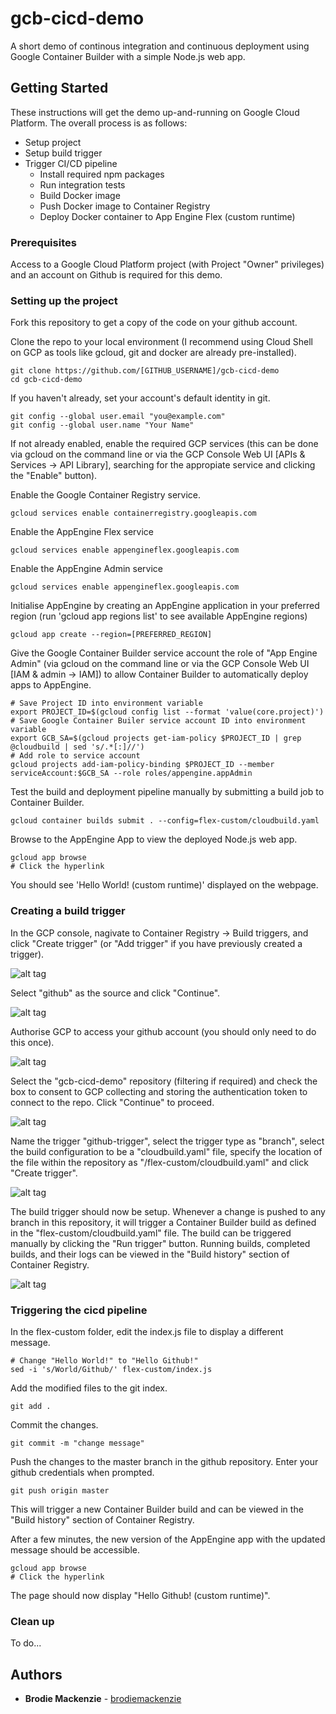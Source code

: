 # gcb-cicd-demo

A short demo of continous integration and continuous deployment using Google Container Builder with a simple Node.js web app. 

## Getting Started

These instructions will get the demo up-and-running on Google Cloud Platform. The overall process is as follows:
* Setup project
* Setup build trigger
* Trigger CI/CD pipeline
	* Install required npm packages
	* Run integration tests
	* Build Docker image
	* Push Docker image to Container Registry
	* Deploy Docker container to App Engine Flex (custom runtime)  

### Prerequisites

Access to a Google Cloud Platform project (with Project "Owner" privileges) and an account on Github is required for this demo. 

### Setting up the project

Fork this repository to get a copy of the code on your github account.

Clone the repo to your local environment (I recommend using Cloud Shell on GCP as tools like gcloud, git and docker are already pre-installed).
```
git clone https://github.com/[GITHUB_USERNAME]/gcb-cicd-demo
cd gcb-cicd-demo
```
If you haven't already, set your account's default identity in git.  
```
git config --global user.email "you@example.com"
git config --global user.name "Your Name"
```
If not already enabled, enable the required GCP services (this can be done via gcloud on the command line or via the GCP Console Web UI [APIs & Services -> API Library], searching for the appropiate service and clicking the "Enable" button).

Enable the Google Container Registry service.
```
gcloud services enable containerregistry.googleapis.com
```
Enable the AppEngine Flex service
```
gcloud services enable appengineflex.googleapis.com
```
Enable the AppEngine Admin service
```
gcloud services enable appengineflex.googleapis.com
```
Initialise AppEngine by creating an AppEngine application in your preferred region (run 'gcloud app regions list' to see available AppEngine regions)
```
gcloud app create --region=[PREFERRED_REGION]
```
Give the Google Container Builder service account the role of "App Engine Admin" (via gcloud on the command line or via the GCP Console Web UI [IAM & admin -> IAM]) to allow Container Builder to automatically deploy apps to AppEngine.
```
# Save Project ID into environment variable
export PROJECT_ID=$(gcloud config list --format 'value(core.project)')
# Save Google Container Builer service account ID into environment variable
export GCB_SA=$(gcloud projects get-iam-policy $PROJECT_ID | grep @cloudbuild | sed 's/.*[:]//')
# Add role to service account
gcloud projects add-iam-policy-binding $PROJECT_ID --member serviceAccount:$GCB_SA --role roles/appengine.appAdmin
```  
Test the build and deployment pipeline manually by submitting a build job to Container Builder.
```
gcloud container builds submit . --config=flex-custom/cloudbuild.yaml
```
Browse to the AppEngine App to view the deployed Node.js web app.
```
gcloud app browse
# Click the hyperlink
```
You should see 'Hello World! (custom runtime)' displayed on the webpage.

### Creating a build trigger

In the GCP console, nagivate to Container Registry -> Build triggers, and click "Create trigger" (or "Add trigger" if you have previously created a trigger).

![alt tag](https://00e9e64baccb8fef77f1faa7a5231429d0aa752bcfe653f1bf-apidata.googleusercontent.com/download/storage/v1/b/bm-github-images/o/gcb-cicd-demo%2Fimages%2FScreenshot%202018-04-06%20at%202.31.21%20PM.png?qk=AD5uMEvGQeaCx77uI_tOr8HHxP2anZpFJrV6rkoadkyC9-E6yMzfC0WxtX2VP0FJldyQR5SokPJL86V8O9WiAXI3VA3FSO7d2586awgjgy7-8KEWMjFpmM4I-Y8M-zapQfwRobq5CcJS3mv8Gufv-bt6jGJERrPiKonLSEP-qh83XgYRXUD9YejBPyn8O7tz2i-bjNhP_WScIcAFMQ1e_v15faaBk3DKJfDwHB0hoKV5fN_IePTScyr83_pW2KZ2uguPgPcQW1fO3Js1od-9QRU2e_S5NDjJU5O4rteCsECn0uIZGvph_7suCHS4mw2pxiKTsQmEibdWzNUnXX5yJcvEiQ0UxwWWxlzK4UI6k_k6MH3WyCak34Y6M-pE65q2ITbaxdCs2p_SkZRsl8qdpBrwR-kj_NGtM_DAgzY8fkonIJeZe6pStCsm6CUBLhKPjETOE95cF28QjAbdmhXsuV5KCWQfoLwXieD6ih6sThTLh2MkbemrnehBuQaqn5XQayuUO6sDzs3Jf8glA1pr06luL7609PWSxNHzNp9ASrNkhCG_A6XoLUa0d840A6iPwkUjIlt5RCCpxT6FZIk89gpUzZOHVe9fMI8KeOmDN_C0LRI5qiDs6tCgr0KMeWkQHtaF1LD49beQf5kdVATeNlg_dYpNBQeGVy7woG8mwedlfbSpgzNwGuDX5SRxrQNjIv50-iSeJmv1kHHxXvQCUJQBZwoKNCRLAS9t7AXHvwQ4d3XvXhy05EIQkJLsXgXdmwVH9ew8tJ98ATkAeRTJMLbH1lcTybKFYJtA03AiBeIPPO59ioGTt1lgzlekqFH0_uTdLd3JMblR)

Select "github" as the source and click "Continue".

![alt tag](https://00e9e64bacc7ad6fb47e36c115a3ec10b15493baa652817bb7-apidata.googleusercontent.com/download/storage/v1/b/bm-github-images/o/gcb-cicd-demo%2Fimages%2FScreenshot%202018-04-06%20at%202.32.15%20PM.png?qk=AD5uMEuiGn08n88YBxMIL2CNw1Mo_jEX4x6EGbe-9zEy87NLsiCT6eaY-3RIsZ-1cWrZuNYQoi1TNNvK1_UbF4SG351WIZjVeRo_hvCM3yVG-Y6K7Ngilh2XovFqrbPI4o7oWcPppRGws0VuPEqwZuECbuC-ziBMB5PQRF6wV-CcFQI8qjNpw4uu752J0QMCBSDXCEMM_Gsw7lrbKg7MyAgX_KUyLEk6mPrlnPJtdqDkMscAkicRr6Ii7NmDLP2kQcBgnm_x4fLM49xbZrHglojIajxG4F9VPhnO2zZ8f6Q64IlcrvtlrsR_TczbBtFouyvvtU-VRXzB1tMwm5qlarwhPwQoUDFaERJB-8bNgIwpcHfw_Xcrku9NiUItypTwyW4WlRdL5bQovmzA3Ybq31zLnU4zt9FHPNf02Vz0MsPeFS1uZ-9AYWvceLiKrAAPqzAQsQXaF6quIqgfIe1O5QxNqeQPVI_ETrgU-Pw7ciBnAnla9n5T6c5Qzn4BGjpILe0ogVnN_zbPIhvMp9HrdsaMPHccakaWeMXlc4kN3R7eHNzQQIJ_NFncGmiAM2IDAjvVh65eG-2H9YRnPY_eoCb4lOJzoHChEggV0LwQsZSTrwhH0jLAUV2LuE0Jz15gu0y6-4WU1Pqk09e0rPV_kUI3gDuG60itMB3p2gk80OBQg41JIGQHQQySFMbzq8cOB8mBykS7eYXldnY-tI_yy2Gpxxp_Y5PL7o_59kP1Ev5cwqhCSSmY8DxPXUcalPV1amnclzBMOVcP07Uq46pNfMHl4sB3xGqpx0Bhgixft6Qze6cksFwFXvUW9xse7XURIuDekjwk76ke)

Authorise GCP to access your github account (you should only need to do this once).

![alt tag](https://00e9e64bacbdc459137b8f6551c1ccc75b61270130211a01e2-apidata.googleusercontent.com/download/storage/v1/b/bm-github-images/o/gcb-cicd-demo%2Fimages%2FScreenshot%202018-04-06%20at%202.32.41%20PM.png?qk=AD5uMEvSj3TzaBI3R7O63Ne2ktyq-lwmJfkzc4gYRmbfEdoubzgUT1vJrLasjWVn0mbs5q07kVAfkcSsXdOYRZQe8d90iUNIeSHvP5VhMmwlyN2AKOY8qPCUPBH457THBbC6LV9pSmsNaXqESRyS9K-T3x7RkUpRY_gnX3xZyHTX_rpk2HtBHJjLMbjagQsDk3ZJ06IEjtG1UMN-pYp0FcVPjqUoZLRf0jtiurPMf-Sv4cjeEpfWtqp_MH29AVujTRpU7sY8eYlVXGptvJB_f-RvPAavise0xVfvM6FN26kawH9rzqa2sp-Xtjkej-QuKekA4ykNymC0E3lDKB22oPDrs5JLoxu_auTc1r_wU4-BAGjGLJCQONIDW2QfBnDiQHuTODYMWPCeXlRi8Tqh1snY0uYJqgFvLTvbcBR3uz_ZUSQYALEoY2DtoAPsI5abB-EvgD1QOjkkfbmtJsTxmeFUDzix9lvjb7Xw8iP4Ez2ZPOx899V4Ppke5zYWLkz1KWNpqFDPo_uos938uqq7seZ9iuB6ye22CFtAp0fqT1-aH9QO5v-haonBlySm7Wpk3IGyq6CzwFDXsuOFd3KLlRDDVKYyraHdXyXy-CQZGlZx6tZfTBdUVe2QdE-T4RlodOGRPQFaFjcdwUs17QdSFEIaRF04Xe4J6vWVGQQD0WZiKfp3rbvrM6SfzMXT2ZSKYw83evpQ16VWB_-SOBQvyHzRlf_bNrs5GWR2wSwmAXoKd8HvLC7TVuD2I8H6lmj_JbFy4dagg5Q_De0C7DmLtfwV0K_GfH5BC-Zf_bRhhxPrJGTiwpIg110BeNiFSbxe-2YjOL5ha38U)

Select the "gcb-cicd-demo" repository (filtering if required) and check the box to consent to GCP collecting and storing the authentication token to connect to the repo. Click "Continue" to proceed.

![alt tag](https://00e9e64bac9be839600eb7611816fcb4e8d472da9c698ad1de-apidata.googleusercontent.com/download/storage/v1/b/bm-github-images/o/gcb-cicd-demo%2Fimages%2FScreenshot%202018-04-06%20at%203.15.45%20PM.png?qk=AD5uMEshIh6-u54JSc9Jwv_aPi-ceHWwqMqx8KDcJT7H8qXdZaOpkJeJJV9S2hP4ckm87z4RX134MOZMrSiDP8SFKN5IvqtjOJvi9DUF85o9-GQzfjhJdC6IQUFpU4d9Bxgw0tC02R1TWSeP8ty0pnggVvGFKkbL1LxN1fl9WbxOqmP7IAHq1Y5fXJDFeM7MBXeje0zcJiHNR0x6-P_bdWUm1DzD22P-y3fmIx9-7t2Jdyr2k8yHYWNxaOx7L3_bG3bT1TPI7uTHPobFRiHsJvBqOtsbEHnIHQ1AHb_NUUw2iH3QNHDFSn-Ayy4FDi3uGNllYeAQPWUr0NfUx2YnH0ZcpR4EttAZGeFyoCABqTYc4pgLHw3pjaxd3HsHplb2LxSSe_NGyOGUf0HMazC7R_v9EWG2iy8HmAXc8A8EfsTIVL1SfB55nIstiMG6vltpoqImsz8KP0Az0oq5BGi86m5IlS8WNmFD1BsQywbk6_D1CQiWqLM0Rj3u1QzQjlcS_y3R4VRX8LnHTAiQ1KwiUBc7Xo1jQZG--QWrqwCix-JBOMIAs_rakoS8_FY9Q5gmClNye1gS73rXaMZtBpaTkm2HmxaLpGbWAT3nVPoDn49HhtYYLruJaDgJ1jIHJZwnSIElGqXvyS4z_BIIvyacQwV3zpQaKoAAAw-l6Gz1TpZZRiO2Elh_DxgYi9NxnOqkldlXb8XnflTSuHjDaTslXE38tmCjkY04dOk4au-Yv7oIl1okFETYLlhY98o1PYi5AtX6qCQgTjw5NlG2IqZISexTyPruAjP7DI_m8T9FMLbExlSZqE4PxLIu2itPgsnhViPWw-qRyuyx)

Name the trigger "github-trigger", select the trigger type as "branch", select the build configuration to be a "cloudbuild.yaml" file, specify the location of the file within the repository as "/flex-custom/cloudbuild.yaml" and click "Create trigger".

![alt tag](https://00e9e64bac682dfef1aca521b919df3a24dbd042f3ef683835-apidata.googleusercontent.com/download/storage/v1/b/bm-github-images/o/gcb-cicd-demo%2Fimages%2FScreenshot%202018-04-06%20at%202.35.48%20PM.png?qk=AD5uMEuNc2qW9ZBW2xeAqb2asLiHXWLqbRKX5GT48WXlleNyV9t1MzfQhkZpLkjjC7pf9JXVrwaOcXAvKeWnWmsKlxBmLrrjCzG0C5xhTF3ZTzGosQFPO0Svs7WoNnJrw6LB1LQYAJtGu9_PNJO8IE5xMjCu31vTzQSbIgf8LbljnO7H68zWoD9zfVQc-N82kz0eA3eAVR-gaIYiqGCOjVSTDjkbd7p7rvV1omkf-OBah1_MK6PcB3lHIkXuuJ3vxoOPXUnahHUr0YS9qh7btV4h2FK2G1z3u4g_9cHJ9QwOPNAhnPQseE3s8J445XcSMWHmBVKUDbyI8vqLRxpdCju7m8VsxZdTAyGQ-m88-04ayF17lcA6kbnaiK7zndo-t-DvpWMZdyNPwpy7IlLiR_aF25NpKkbCOLMzQro5a2hbrsWgRQxHEyDrRX550GAQ0ZQrUTu2kD08-ToDj_FnTdOFt0vlhD4ivYQYxMqbQPHrtFY-BdXW9RWLKEPxmozK6JBm93YGOnwLnDlnR64H_itYaWX8x26prJWipMKyWuWoNDmsJ02KeJPqHyyfnPfEhMT9BsCWjaLw7ecyAS9MX0xJ1zL2L1xlDaLP206bcr57G_kMNLXg21Lhp9SD70Y3uQ04ky7G-Stp7qsmKkSrO-4iqw6YQAB4JPhbPj9UszuK21luQMlsAh79Cy3857981I_3OIydRYlecZyWC5T9JBTM7t9BNMrF6YVmsUPZ-HPm7F_fNGkcZNrLTeppYNci5ce6XTBWSQpvv28u1SwL1U5cpXJbv6is3LMX33IVDhvquQPqIUlFAWGKDoaf_tTrtLzrs3_Otsdu)

The build trigger should now be setup. Whenever a change is pushed to any branch in this repository, it will trigger a Container Builder build as defined in the "flex-custom/cloudbuild.yaml" file. The build can be triggered manually by clicking the "Run trigger" button. Running builds, completed builds, and their logs can be viewed in the "Build history" section of Container Registry.

![alt tag](https://00e9e64bacae5731144e84edfb6cca0cce1413287886d229cd-apidata.googleusercontent.com/download/storage/v1/b/bm-github-images/o/gcb-cicd-demo%2Fimages%2FScreenshot%202018-04-06%20at%202.36.18%20PM.png?qk=AD5uMEusCtKGW2KICMUauua4AECLVXbpAfdAS0q86beHlDiB6EEFhUA3A5bWO7waNdaG3csgtqJHXpoXKctdp5VnXoX1-kBQTIQ8LyJ_btaYZQmxZAcigjSef1xY0i13MHsjX4ZtrVIT1ZlYnk4t51gilg-_b_-KQj8ybJu89f3ZB18e-_TsE0O7z26nbbnC2zagWFyj-53VRbuTzFIRKNa64ASAOLiXTtHPtpOlgKvzmdQW3J271MLiBGIqwvWWzC4SytLX_iEb7-QlgmS0z8puNLjAjKoH4a0NSK5mgzJxS_zdCAWRHf3cOQSUGC5uOpAlcBcBoolekrO_VbzOTHatxjviNRPOAZpcZbU9GuqfDG5D0iUBPpoppD0YjSTW-4irLmgX1FarvHGHCpdsgQhRb2oQDH3QoK2UU9OqfEWJo6f2e19jh_b3OdNcV9NhGC4QbcjJBjZxdmxx-rCUBTUKOEJ7_i2U0FDbZ0Ypx35WpGwJXnpspshmi5Md6vNMd3CI9kZQtiHjq6sbo14jilJ5IAFjS_Xoz05mqqngkTt6gG_Wh8ik1lsZQyDDe7YvfSdarAxAKac0G3o3gvG7hTyOx8xwhqU0cp61OPlRZfMvKt0sWcsQ-_M-zje2-hKvRAyqJOUbqEYjNpgM-E20QDo_fSIOJJ_uk86gSFGK0BJzPrfrsZ44Y911SIDv3NsOCLapvOAx1SiDsO72y32ZZnumOU92rT2P7fwxB2YMNW1Zz9xN75B8DdseRLUXYCtVW-g0VyFlIlHhc69RLZHyqngA2dZY15G0V27RzTgfcq0XDNzXhItXF4tpgeg6kPUmvJFws5euNzAm)

### Triggering the cicd pipeline

In the flex-custom folder, edit the index.js file to display a different message.
```
# Change "Hello World!" to "Hello Github!"
sed -i 's/World/Github/' flex-custom/index.js
```
Add the modified files to the git index.
```
git add .
```
Commit the changes.
```
git commit -m "change message"
```
Push the changes to the master branch in the github repository. Enter your github credentials when prompted.
```
git push origin master
```
This will trigger a new Container Builder build and can be viewed in the "Build history" section of Container Registry.

After a few minutes, the new version of the AppEngine app with the updated message should be accessible.
```
gcloud app browse
# Click the hyperlink
```
The page should now display "Hello Github! (custom runtime)".

### Clean up

To do...

## Authors

* **Brodie Mackenzie** - [brodiemackenzie](https://github.com/brodiemackenzie)
